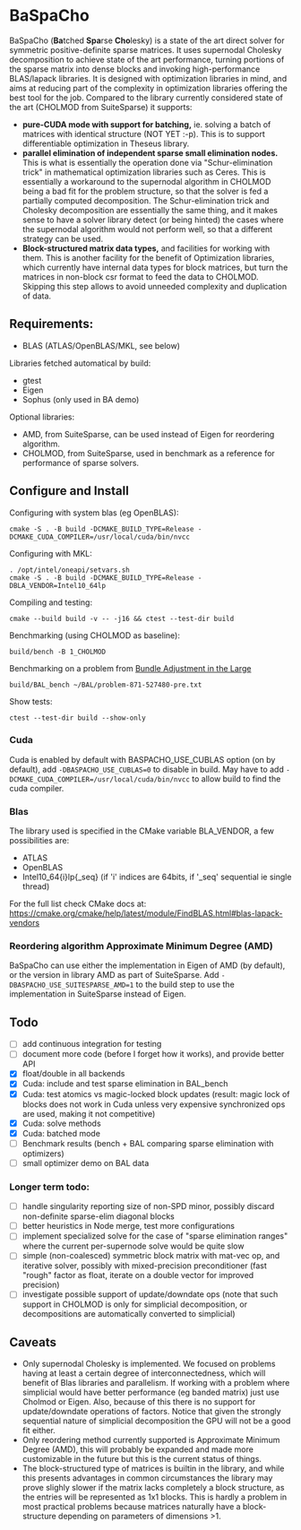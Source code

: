 # BaSpaCho

BaSpaCho (**Ba**tched **Spa**rse **Cho**lesky) is a state of the art direct solver for symmetric
positive-definite sparse matrices.
It uses supernodal Cholesky decomposition to achieve state of the art performance, turning
portions of the sparse matrix into dense blocks and invoking high-performance BLAS/lapack
libraries. It is designed with optimization libraries in mind, and aims at reducing part of
the complexity in optimization libraries offering the best tool for the job.
Compared to the library currently considered state of the art (CHOLMOD from SuiteSparse) it
supports:
* **pure-CUDA mode with support for batching,** ie. solving a batch of matrices with identical
structure (NOT YET :-p). This is to support differentiable optimization in Theseus library.
* **parallel elimination of independent sparse small elimination nodes.** This is what is essentially
the operation done via "Schur-elimination trick" in mathematical optimization libraries such as Ceres.
This is essentially a workaround to the supernodal algorithm in CHOLMOD being a bad fit for the problem
structure, so that the solver is fed a partially computed decomposition. The Schur-elimination trick
and Cholesky decomposition are essentially the same thing, and it makes sense to have a solver library
detect (or being hinted) the cases where the supernodal algorithm would not perform well, so that a
different strategy can be used.
* **Block-structured matrix data types,** and facilities for working with them. This is another
facility for the benefit of Optimization libraries, which currently have internal data
types for block matrices, but turn the matrices in non-block csr format to feed the data
to CHOLMOD. Skipping this step allows to avoid unneeded complexity and duplication of data.

## Requirements:

* BLAS (ATLAS/OpenBLAS/MKL, see below)

Libraries fetched automatical by build:
* gtest
* Eigen
* Sophus (only used in BA demo)

Optional libraries:
* AMD, from SuiteSparse, can be used instead of Eigen for reordering algorithm.
* CHOLMOD, from SuiteSparse, used in benchmark as a reference for performance of sparse solvers.

## Configure and Install

Configuring with system blas (eg OpenBLAS):
```
cmake -S . -B build -DCMAKE_BUILD_TYPE=Release -DCMAKE_CUDA_COMPILER=/usr/local/cuda/bin/nvcc
```
Configuring with MKL:
```
. /opt/intel/oneapi/setvars.sh
cmake -S . -B build -DCMAKE_BUILD_TYPE=Release -DBLA_VENDOR=Intel10_64lp
```
Compiling and testing:
```
cmake --build build -v -- -j16 && ctest --test-dir build
```
Benchmarking (using CHOLMOD as baseline):
```
build/bench -B 1_CHOLMOD
```
Benchmarking on a problem from [Bundle Adjustment in the Large](https://grail.cs.washington.edu/projects/bal/)
```
build/BAL_bench ~/BAL/problem-871-527480-pre.txt
```
Show tests:
```
ctest --test-dir build --show-only
```

### Cuda
Cuda is enabled by default with BASPACHO_USE_CUBLAS option (on by default), add
`-DBASPACHO_USE_CUBLAS=0` to disable in build.
May have to add `-DCMAKE_CUDA_COMPILER=/usr/local/cuda/bin/nvcc` to allow build
to find the cuda compiler.

### Blas

The library used is specified in the CMake variable BLA_VENDOR,
a few possibilities are:
* ATLAS
* OpenBLAS
* Intel10_64{i}lp{_seq}
(if 'i' indices are 64bits, if '_seq' sequential ie single thread)

For the full list check CMake docs at:
https://cmake.org/cmake/help/latest/module/FindBLAS.html#blas-lapack-vendors

### Reordering algorithm Approximate Minimum Degree (AMD)

BaSpaCho can use either the implementation in Eigen of AMD (by default), or the version in library
AMD as part of SuiteSparse. Add `-DBASPACHO_USE_SUITESPARSE_AMD=1` to the build step to use the
implementation in SuiteSparse instead of Eigen.

## Todo
- [ ] add continuous integration for testing
- [ ] document more code (before I forget how it works), and provide better API
- [X] float/double in all backends
- [X] Cuda: include and test sparse elimination in BAL_bench
- [X] Cuda: test atomics vs magic-locked block updates (result: magic lock of blocks does not work
      in Cuda unless very expensive synchronized ops are used, making it not competitive)
- [X] Cuda: solve methods
- [X] Cuda: batched mode
- [ ] Benchmark results (bench + BAL comparing sparse elimination with optimizers)
- [ ] small optimizer demo on BAL data

### Longer term todo:
- [ ] handle singularity reporting size of non-SPD minor, possibly discard non-definite sparse-elim
      diagonal blocks 
- [ ] better heuristics in Node merge, test more configurations
- [ ] implement specialized solve for the case of "sparse elimination ranges" where the current
      per-supernode solve would be quite slow
- [ ] simple (non-coalesced) symmetric block matrix with mat-vec op, and iterative solver,
      possibly with mixed-precision preconditioner (fast "rough" factor as float, iterate
      on a double vector for improved precision)
- [ ] investigate possible support of update/downdate ops (note that such support in CHOLMOD
      is only for simplicial decomposition, or decompositions are automatically converted to
      simplicial)

## Caveats

* Only supernodal Cholesky is implemented. We focused on problems having at least a certain degree of
interconnectedness, which will benefit of Blas libraries and parallelism. If working with a problem where
simplicial would have better performance (eg banded matrix) just use Cholmod or Eigen. Also, because of
this there is no support for update/downdate operations of factors. Notice that given the strongly sequential
nature of simplicial decomposition the GPU will not be a good fit either.
* Only reordering method currently supported is Approximate Minimum Degree (AMD), this will probably be
expanded and made more customizable in the future but this is the current status of things.
* The block-structured type of matrices is builtin in the library, and while this presents advantages in
common circumstances the library may prove slighly slower if the matrix lacks completely a block structure,
as the entries will be represented as 1x1 blocks. This is hardly a problem in most practical problems
because matrices naturally have a block-structure depending on parameters of dimensions >1.